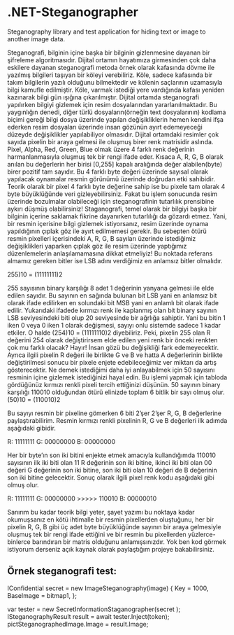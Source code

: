 # .NET-Steganographer
Steganography library and test application for hiding text or image to another image data.

Steganografi, bilginin içine başka bir bilginin gizlenmesine dayanan bir şifreleme algoritmasıdır. Dijital ortamın hayatımıza girmesinden çok daha eskilere dayanan steganografi metoda örnek olarak kafasında dövme ile yazılmış bilgileri taşıyan bir köleyi verebiliriz. Köle, sadece kafasında bir takım bilgilerin yazılı olduğunu bilmektedir ve kölenin saçlarının uzamasıyla bilgi kamufle edilmiştir. Köle, varmak istediği yere vardığında kafası yeniden kazınarak bilgi gün ışığına çıkarılmıştır.
Dijital ortamda steganografi yapılırken bilgiyi gizlemek için resim dosyalarından yararlanılmaktadır. Bu yaygınlığın denedi, diğer türlü dosyaların(örneğin text dosyalarının) kodlama biçimi gereği bilgi dosya üzerinde yapılan değişikliklerin hemen kendini ifşa ederken resim dosyaları üzerinde insan gözünün ayırt edemeyeceği düzeyde değişiklikler yapılabiliyor olmasıdır.
Dijital ortamdaki resimler çok sayıda pixelin bir araya gelmesi ile oluşmuş birer renk matrisidir aslında. Pixel, Alpha, Red, Green, Blue olmak üzere 4 farklı renk değerinin harmanlanmasıyla oluşmuş tek bir rengi ifade eder. Kısaca A, R, G, B olarak anılan bu değerlerin her birisi [0,255] kapalı aralığında değer alabilen(byte) birer pozitif tam sayıdır. Bu 4 farklı byte değeri üzerinde sayısal olarak yapılacak oynamalar resmin görünümü üzerinde doğrudan etki sahibidir. Teorik olarak bir pixel 4 farklı byte değerine sahip ise bu pixele tam olarak 4 byte büyüklüğünde veri gizleyebilirsiniz. Fakat bu işlem sonucunda resim üzerinde bozulmalar olabileceği için steganografinin tutarlılık prensibine aykırı düşmüş olabilirsiniz!
Staganografi, temel olarak bir bilgiyi başka bir bilginin içerine saklamak fikrine dayanırken tutarlılığı da gözardı etmez. Yani, bir resmin içerisine bilgi gizlemek istiyorsanız, resim üzerinde oynama yapıldığının çıplak göz ile ayırt edilmemesi gerekir. Bu sebepten ötürü resmin pixelleri içerisindeki A, R, G, B sayıları üzerinde istediğimiz değişiklikleri yaparken çıplak göz ile resim üzerinde yaptığımız düzenlemelerin anlaşılamamasına dikkat etmeliyiz! Bu noktada referans almamız gereken bitler ise LSB adını verdiğimiz en anlamsız bitler olmalıdır.

255)10 = (11111111)2

255 sayısının binary karşılığı 8 adet 1 değerinin yanyana gelmesi ile elde edilen sayıdır. Bu sayının en sağında bulunan bit LSB yani en anlamsız bit olarak ifade edilirken en solundaki bit MSB yani en anlamlı bit olarak ifade edilir. Yukarıdaki ifadede kırmızı renk ile kaplanmış olan bit binary sayının LSB seviyesindeki biti olup 20 seviyesinde bir ağrlığa sahiptir. Yani bu bitin 1 iken 0 veya 0 iken 1 olarak değişmesi, sayıyı onlu sistemde sadece 1 kadar etkiler. O halde (254)10 = (11111110)2 diyebiliriz. Peki, pixelin 255 olan R değerini 254 olarak değiştirirsem elde edilen yeni renk bir önceki renkten çok mu farklı olacak? Hayır! İnsan gözü bu değişikliği fark edemeyecektir. Ayrıca ilgili pixelin R değeri ile birlikte G ve B ve hatta A değerlerinin birlikte değiştirilmesi sonucu bir pixele enjete edebileceğimiz ver miktarı da artış gösterecektir.  Ne demek istediğimi daha iyi anlayabilmek için 50 sayısını resminin içine gizlemek istediğinizi hayal edin. Bu işlemi yapmak için tabloda gördüğünüz kırmızı renkli pixeli tercih ettiğinizi düşünün. 50 sayının binary karşılığı 110010 olduğundan ötürü elinizde toplam 6 bitlik bir sayı olmuş olur. 
(50)10 = (110010)2

Bu sayıyı resmin bir pixeline gömerken 6 biti 2’şer 2’şer R, G, B değerlerine paylaştırabilirim. Resmin kırmızı renkli pixelinin R, G ve B değerleri ilk adımda aşağıdaki gibidir.

R: 11111111
G: 00000000
B: 00000000

Her bir byte’ın son iki bitini enjekte etmek amacıyla kullandığımda 110010 sayısının ilk iki biti olan 11 R değerinin son iki bitine, ikinci iki biti olan 00 değeri G değerinin son iki bitine, son iki biti olan 10 değeri de B değerinin son iki bitine gelecektir. Sonuç olarak ilgili pixel renk kodu aşağıdaki gibi olmuş olur.

R: 11111111
G: 00000000       >>>>>   110010
B: 00000010

Sanırım bu kadar teorik bilgi yeter, şayet yazımı bu noktaya kadar okumuşsanız en kötü ihtimalle bir resmin pixellerden oluştuğunu, her bir pixelin R, G, B gibi üç adet byte büyüklüğünde sayının bir araya gelmesiyle oluşmuş tek bir rengi ifade ettiğini ve bir resmin bu pixellerden yüzlerce-binlerce barındıran bir matris olduğunu anlamışsınızdır. Yok ben kod görmek istiyorum derseniz açık kaynak olarak paylaştığım projeye bakabilirsiniz. 

Örnek steganografi test:
-------------------------------------
IConfidential secret = new ImageSteganography(image)
{
    Key = 1000,
    BaseImage = bitmap1,
};
 
var tester = new SecretInformationStaganographer(secret );
ISteganographyResult result = await tester.Inject(token);
pictSteganographedImage.Image = result.Image;

